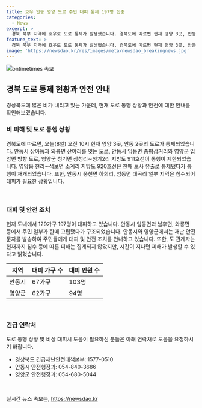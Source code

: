 ```yaml
---
title: 호우 안동 영양 도로 주민 대피 통제 197명 집중
categories:
  - News
excerpt: >
  경북 북부 지역에 호우로 도로 통제가 발생했습니다. 경북도에 따르면 현재 영양 3곳, 안동 2곳의 도로가 통제되었고, 일부 지역 주민들이 대피했습니다. 현재까지 집중 호우로 큰 피해는 없었지만, 도 관계자는 시간이 지나면 피해가 예상된다고 밝혔습니다.
feature_text: >
  경북 북부 지역에 호우로 도로 통제가 발생했습니다. 경북도에 따르면 현재 영양 3곳, 안동 2곳의 도로가 통제되었고, 일부 지역 주민들이 대피했습니다. 현재까지 집중 호우로 큰 피해는 없었지만, 도 관계자는 시간이 지나면 피해가 예상된다고 밝혔습니다.
image: 'https://newsdao.kr/res/images/meta/newsdao_breakingnews.jpg'
---
```


<p><img src="https://newsdao.kr/res/images/meta/newsdao_breakingnews.jpg" alt="ontimetimes 속보" /></p>

<h2 data-ke-size="size26">경북 도로 통제 현황과 안전 안내</h2>

<p data-ke-size="size16">경상북도에 많은 비가 내리고 있는 가운데, 현재 도로 통행 상황과 안전에 대한 안내를 확인해보겠습니다.</p>

<h3>비 피해 및 도로 통행 상황</h3>

<p data-ke-size="size16">경북도에 따르면, 오늘(8일) 오전 10시 현재 영양 3곳, 안동 2곳의 도로가 통제되었습니다. 안동시 상아동과 와룡면 산야리를 잇는 도로, 안동시 임동면 중평삼거리와 영양군 입암면 방향 도로, 영양군 청기면 상청리∼청기2리 지방도 911호선이 통행이 제한되었습니다. 영양읍 현리∼석보면 소계리 지방도 920호선은 한때 토사 유출로 통제됐다가 통행이 재개되었습니다. 또한, 안동시 풍천면 하회리, 임동면 대곡리 일부 지역은 침수되어 대피가 필요한 상황입니다.</p>

<p data-ke-size="size16">&nbsp;</p>

<h3>대피 및 안전 조치</h3>

<p data-ke-size="size16">현재 도내에서 129가구 197명이 대피하고 있습니다. 안동시 임동면과 남후면, 와룡면 등에서 주민 일부가 한때 고립됐다가 구조되었습니다. 안동시와 영양군에서는 재난 안전 문자를 발송하여 주민들에게 대피 및 안전 조치를 안내하고 있습니다. 또한, 도 관계자는 현재까지 침수 등에 따른 피해는 집계되지 않았지만, 시간이 지나면 피해가 발생할 수 있다고 밝혔습니다.</p>

<table>
    <thead>
        <tr>
            <th>지역</th>
            <th>대피 가구 수</th>
            <th>대피 인원 수</th>
        </tr>
    </thead>
    <tbody>
        <tr>
            <td>안동시</td>
            <td>67가구</td>
            <td>103명</td>
        </tr>
        <tr>
            <td>영양군</td>
            <td>62가구</td>
            <td>94명</td>
        </tr>
    </tbody>
</table>

<p data-ke-size="size16">&nbsp;</p>

<h3>긴급 연락처</h3>

<p data-ke-size="size16">도로 통행 상황 및 비상 대피시 도움이 필요하신 분들은 아래 연락처로 도움을 요청하시기 바랍니다.</p>

<ul>
    <li>경상북도 긴급재난안전대책본부: 1577-0510</li>
    <li>안동시 안전행정과: 054-840-3686</li>
    <li>영양군 안전행정과: 054-680-5044</li>
</ul>

<p data-ke-size="size16">&nbsp;</p>
실시간 뉴스 속보는, <a href="https://newsdao.kr" rel="dofollow">https://newsdao.kr</a>


